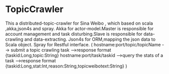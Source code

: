 # TopicCrawler
This a distributed-topic-crawler for Sina Weibo , which based on scala ,akka,json4s and spray.
Akka for actor-model.Master is responsible for account management and task disturbing.Slave is responsible for data-crawling 
and data-extracting.
Json4s for ORM,mapping the json data to Scala object.
Spray for Restful interface.
(
hostname:port/topic/topicName --> submit a topic crawling task -->response format {taskid:Long,topic:String}
hostname:port/task/taskid -->query the stats of a task -->response format {taskid:Long,stat:Int,reason:String,topicweibotext:String}
)
